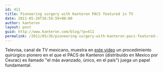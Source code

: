 ```yaml
---
id: 411
title: Pioneering surgery with Kanteron PACS featured in TV
date: 2011-05-26T16:54:59+00:00
author: kanteron
layout: post
guid: http://www.kanteron.com/blog/?p=411
permalink: /2011/05/26/pioneering-surgery-with-kanteron-pacs-featured-in-tv/
---
```

Televisa, canal de TV mexicano, muestra en [este video](http://tvolucion.esmas.com/noticieros/noticiero-con-joaquin-lopez-doriga/110866/operan-maria-fernanda-contra-anorexia) un procedimiento quirúrgico pionero en el que el PACS de Kanteron (distribuido en Mexico por Ceurac) es llamado "el más avanzado, único, en el país") juega un papel fundamental.